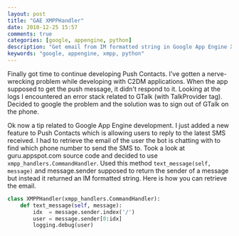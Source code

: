 ```yaml
---
layout: post
title: "GAE XMPPHandler"
date: 2010-12-25 15:57
comments: true
categories: [google, appengine, python]
description: "Get email from IM formatted string in Google App Engine XMPPHandler"
keywords: "google, appengine, xmpp, python"
---
```

Finally got time to continue developing Push Contacts. I've gotten a nerve-wrecking problem while developing with C2DM
applications. When the app supposed to get the push message, it didn't respond to it. Looking at the logs I encountered
an error stack related to GTalk (with TalkProvider tag). Decided to google the problem and the solution was to sign out
of GTalk on the phone.
<!-- more -->
Ok now a tip related to Google App Engine development. I just added a new feature to Push Contacts which is allowing
users to reply to the latest SMS received. I had to retrieve the email of the user the bot is chatting with to find
which phone number to send the SMS to. Took a look at guru.appspot.com source code and decided to use
`xmpp_handlers.CommandHandler`. Used this method `text_message(self, message)` and message.sender supposed to return the
sender of a message but instead it returned an IM formatted string. Here is how you can retrieve the email.

``` python
class XMPPHandler(xmpp_handlers.CommandHandler):
    def text_message(self, message):
        idx  = message.sender.index('/')
        user = message.sender[0:idx]
        logging.debug(user)
```
